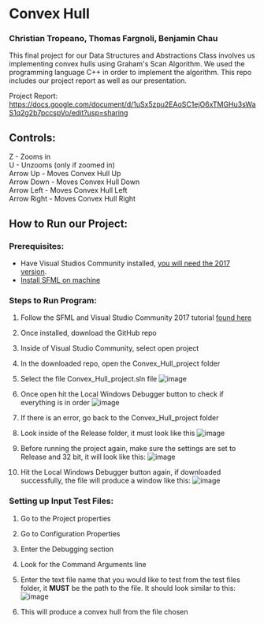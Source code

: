 # Convex Hull
### Christian Tropeano, Thomas Fargnoli, Benjamin Chau
This final project for our Data Structures and Abstractions Class involves us implementing convex hulls using Graham's Scan Algorithm.
We used the programming language C++ in order to implement the algorithm. This repo includes our project report as well as our presentation.  

Project Report: https://docs.google.com/document/d/1uSx5zpu2EAoSC1ejO6xTMGHu3sWaS1q2g2b7pccspVo/edit?usp=sharing
## **Controls**:
Z - Zooms in  
U - Unzooms (only if zoomed in)  
Arrow Up - Moves Convex Hull Up  
Arrow Down - Moves Convex Hull Down  
Arrow Left - Moves Convex Hull Left  
Arrow Right - Moves Convex Hull Right  
## **How to Run our Project**:
### Prerequisites:
- Have Visual Studios Community installed, [you will need the 2017 version](https://my.visualstudio.com/Downloads?q=visual%20studio%202017&wt.mc_id=o~msft~vscom~older-downloads).
- [Install SFML on machine](https://www.sfml-dev.org/download/sfml/2.5.0/)

<!---tom will work on this part of the markdown file. -->
### Steps to Run Program:
1. Follow the SFML and Visual Studio Community 2017 tutorial [found here](https://www.sfml-dev.org/tutorials/2.5/start-vc.php)
2. Once installed, download the GitHub repo
3. Inside of Visual Studio Community, select open project
4. In the downloaded repo, open the Convex_Hull_project folder
5. Select the file Convex_Hull_project.sln file
![image](https://user-images.githubusercontent.com/71107413/144626320-e033bd29-e240-4cc3-8947-6d523559e61c.png)

6. Once open hit the Local Windows Debugger button to check if everything is in order
![image](https://user-images.githubusercontent.com/71107413/144627448-d67f75ee-c94f-439a-8c5c-02e44c3260da.png)

7. If there is an error, go back to the Convex_Hull_project folder
8. Look inside of the Release folder, it must look like this
![image](https://user-images.githubusercontent.com/71107413/144627831-2f789e96-1ac2-492e-b6c6-31f324e455a3.png)

9. Before running the project again, make sure the settings are set to Release and 32 bit, it will look like this:
![image](https://user-images.githubusercontent.com/71107413/144628113-1644e14b-da27-449d-a042-d76f3db58384.png)

10. Hit the Local Windows Debugger button again, if downloaded successfully, the file will produce a window like this:
![image](https://user-images.githubusercontent.com/71107413/145069416-e6c9b753-6523-4344-b4d3-f02687d96b58.png)


### Setting up Input Test Files:
1. Go to the Project properties
2. Go to Configuration Properties
3. Enter the Debugging section
4. Look for the Command Arguments line
5. Enter the text file name that you would like to test from the test files folder, it **MUST** be the path to the file. It should look similar to this:
![image](https://user-images.githubusercontent.com/71107413/144647735-7883a005-5d14-4e61-92c9-faecd086b37f.png)


6. This will produce a convex hull from the file chosen
